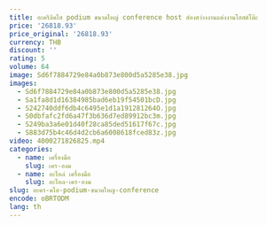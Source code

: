 ```yaml
---
title: อะคริลิคใส podium ขนาดใหญ่ conference host ส่องสว่างงานแต่งงานโฮสต์โต๊ะ
price: '26818.93'
price_original: '26818.93'
currency: THB
discount: ''
rating: 5
volume: 64
image: Sd6f7884729e84a0b873e800d5a5285e38.jpg
images:
  - Sd6f7884729e84a0b873e800d5a5285e38.jpg
  - Sa1fa8d1d16384985bad6eb19f54501bcD.jpg
  - S242740ddf6db4c6495e1d1a191281264O.jpg
  - S0dbfafc2fd6a47f3b636d7ed89912bc3m.jpg
  - S249ba3a6e01d40f28ca85ded51617f67c.jpg
  - S883d75b4c46d4d2cb6a6008618fced83z.jpg
video: 4000271826825.mp4
categories:
  - name: เครื่องมือ
    slug: เคร-องม
  - name: อะไหล่ เครื่องมือ
    slug: อะไหล-เคร-องม
slug: อะคร-คใส-podium-ขนาดใหญ-conference
encode: oBRTODM
lang: th
---
```

  
